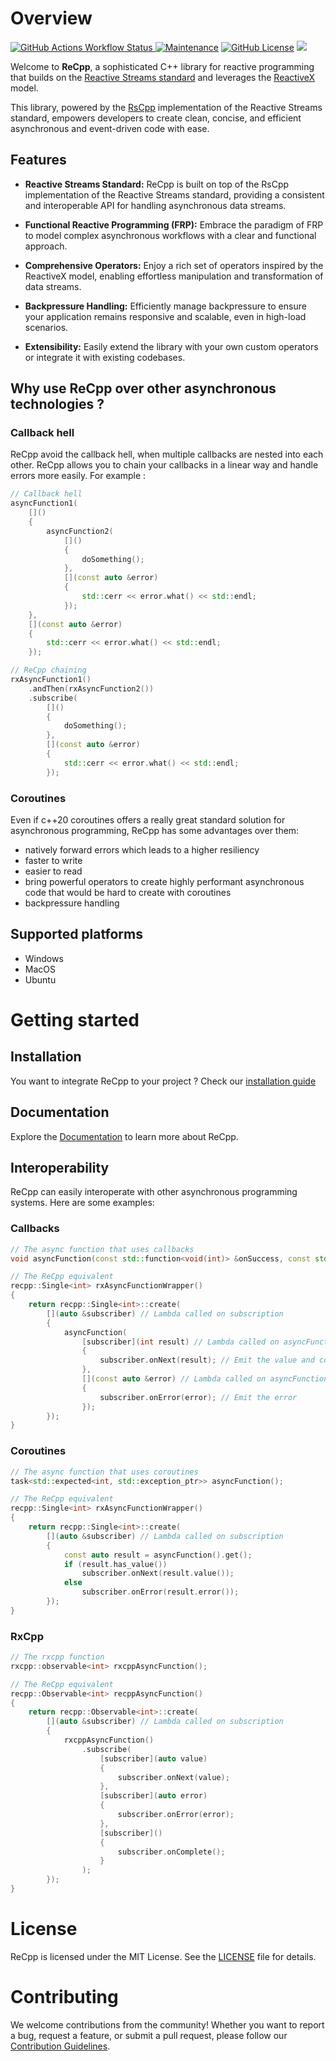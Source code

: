 # Overview

[![GitHub Actions Workflow Status](https://img.shields.io/github/actions/workflow/status/pribault/ReCpp/cmake-multi-platform.yml?branch=develop)
](https://github.com/pribault/ReCpp/actions)
[![Maintenance](https://img.shields.io/badge/Maintained%3F-yes-green.svg)](https://github.com/pribault/ReCpp/graphs/commit-activity)
[![GitHub License](https://img.shields.io/github/license/pribault/ReCpp)](https://github.com/pribault/ReCpp/blob/develop/LICENSE)
![](https://img.shields.io/badge/C%2B%2B-17-blue)

Welcome to **ReCpp**, a sophisticated C++ library for reactive programming that builds on the [Reactive Streams standard](https://www.reactive-streams.org/) and leverages the [ReactiveX](https://reactivex.io/) model.

This library, powered by the [RsCpp](https://github.com/pribault/RsCpp) implementation of the Reactive Streams standard, empowers developers to create clean, concise, and efficient asynchronous and event-driven code with ease.

## Features

- **Reactive Streams Standard:** ReCpp is built on top of the RsCpp implementation of the Reactive Streams standard, providing a consistent and interoperable API for handling asynchronous data streams.

- **Functional Reactive Programming (FRP):** Embrace the paradigm of FRP to model complex asynchronous workflows with a clear and functional approach.

- **Comprehensive Operators:** Enjoy a rich set of operators inspired by the ReactiveX model, enabling effortless manipulation and transformation of data streams.

- **Backpressure Handling:** Efficiently manage backpressure to ensure your application remains responsive and scalable, even in high-load scenarios.

- **Extensibility:** Easily extend the library with your own custom operators or integrate it with existing codebases.

## Why use ReCpp over other asynchronous technologies ?

### Callback hell

ReCpp avoid the callback hell, when multiple callbacks are nested into each other. ReCpp allows you to chain your callbacks in a linear way and handle errors more easily. For example :

```cpp
// Callback hell
asyncFunction1(
    []()
    {
        asyncFunction2(
            []()
            {
                doSomething();
            },
            [](const auto &error)
            {
                std::cerr << error.what() << std::endl;
            });
    },
    [](const auto &error)
    {
        std::cerr << error.what() << std::endl;
    });

// ReCpp chaining
rxAsyncFunction1()
    .andThen(rxAsyncFunction2())
    .subscribe(
        []()
        {
            doSomething();
        },
        [](const auto &error)
        {
            std::cerr << error.what() << std::endl;
        });
```

### Coroutines

Even if c++20 coroutines offers a really great standard solution for asynchronous programming, ReCpp has some advantages over them:
- natively forward errors which leads to a higher resiliency
- faster to write
- easier to read
- bring powerful operators to create highly performant asynchronous code that would be hard to create with coroutines
- backpressure handling

## Supported platforms

- Windows
- MacOS
- Ubuntu

# Getting started

## Installation

You want to integrate ReCpp to your project ? Check our [installation guide](https://github.com/pribault/ReCpp/blob/develop/INSTALL.md)

## Documentation

Explore the [Documentation](https://pribault.github.io/ReCpp/index.html) to learn more about ReCpp.

## Interoperability

ReCpp can easily interoperate with other asynchronous programming systems. Here are some examples:

### Callbacks

```cpp
// The async function that uses callbacks
void asyncFunction(const std::function<void(int)> &onSuccess, const std::function<void(const std::exception_ptr &)> onError);

// The ReCpp equivalent
recpp::Single<int> rxAsyncFunctionWrapper()
{
    return recpp::Single<int>::create(
        [](auto &subscriber) // Lambda called on subscription
        {
            asyncFunction(
                [subscriber](int result) // Lambda called on asyncFunction success
                {
                    subscriber.onNext(result); // Emit the value and complete the Single
                },
                [](const auto &error) // Lambda called on asyncFunction error
                {
                    subscriber.onError(error); // Emit the error
                });
        });
}
```

### Coroutines

```cpp
// The async function that uses coroutines
task<std::expected<int, std::exception_ptr>> asyncFunction();

// The ReCpp equivalent
recpp::Single<int> rxAsyncFunctionWrapper()
{
    return recpp::Single<int>::create(
        [](auto &subscriber) // Lambda called on subscription
        {
            const auto result = asyncFunction().get();
            if (result.has_value())
                subscriber.onNext(result.value());
            else
                subscriber.onError(result.error());
        });
}
```

### RxCpp

```cpp
// The rxcpp function
rxcpp::observable<int> rxcppAsyncFunction();

// The ReCpp equivalent
recpp::Observable<int> recppAsyncFunction()
{
    return recpp::Observable<int>::create(
        [](auto &subscriber) // Lambda called on subscription
        {
            rxcppAsyncFunction()
                .subscribe(
                    [subscriber](auto value)
                    {
                        subscriber.onNext(value);
                    },
                    [subscriber](auto error)
                    {
                        subscriber.onError(error);
                    },
                    [subscriber]()
                    {
                        subscriber.onComplete();
                    }
                );
        });
}
```

# License

ReCpp is licensed under the MIT License. See the [LICENSE](https://github.com/pribault/ReCpp/blob/develop/LICENSE) file for details.

# Contributing

We welcome contributions from the community! Whether you want to report a bug, request a feature, or submit a pull request, please follow our [Contribution Guidelines](https://github.com/pribault/ReCpp/blob/develop/CODE_OF_CONDUCT.md).

